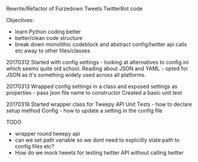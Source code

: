 Rewrite/Refactor of Furzedown Tweets TwitterBot code

Objectives:
- learn Python coding better
- better/clean code structure
- break down monolithic codeblock and abstract config/twitter api calls etc away to other files/classes

20170312
Started with config settings - looking at alternatives to config.ini which seems quite old school. Reading about JSON and YAML - opted for JSON as it's something widely used across all platforms.

20170313
Wrapped config settings in a class and exposed settings as properties - pass json file name to constructor
Created a basic unit test

20170318
Started wrapper class for Tweepy API
Unit Tests - how to declare setup method
Config - how to update a setting in the config file

TODO
- wrapper round tweepy api
- can we set path variable so we dont need to explicitly state path to config files etc?
- How do we mock tweets for testing twitter API without calling twitter